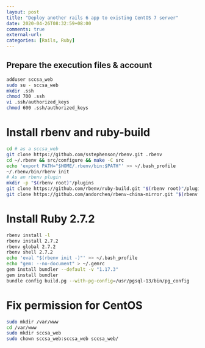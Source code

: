 ```yaml
---
layout: post
title: "Deploy another rails 6 app to existing CentOS 7 server"
date: 2020-04-26T08:32:59+08:00
comments: true
external-url:
categories: [Rails, Ruby]
---
```


## Prepare the execution files & account

```bash
adduser sccsa_web
sudo su - sccsa_web
mkdir .ssh
chmod 700 .ssh
vi .ssh/authorized_keys
chmod 600 .ssh/authorized_keys
```

# Install rbenv and ruby-build

```bash
cd # as a sccsa_web
git clone https://github.com/sstephenson/rbenv.git .rbenv
cd ~/.rbenv && src/configure && make -C src
echo 'export PATH="$HOME/.rbenv/bin:$PATH"' >> ~/.bash_profile
~/.rbenv/bin/rbenv init
# As an rbenv plugin
mkdir -p "$(rbenv root)"/plugins
git clone https://github.com/rbenv/ruby-build.git "$(rbenv root)"/plugins/ruby-build
git clone https://github.com/andorchen/rbenv-china-mirror.git "$(rbenv root)"/plugins/rbenv-china-mirror
```

# Install Ruby 2.7.2

```bash
rbenv install -l
rbenv install 2.7.2
rbenv global 2.7.2
rbenv shell 2.7.2
echo 'eval "$(rbenv init -)"' >> ~/.bash_profile
echo "gem: --no-document" > ~/.gemrc
gem install bundler --default -v "1.17.3"
gem install bundler
bundle config build.pg --with-pg-config=/usr/pgsql-13/bin/pg_config
```

# Fix permission for CentOS

```bash
sudo mkdir /var/www
cd /var/www
sudo mkdir sccsa_web
sudo chown sccsa_web:sccsa_web sccsa_web/
```


